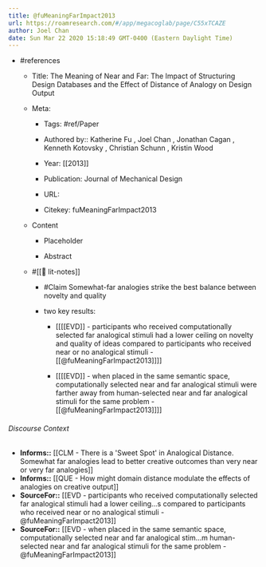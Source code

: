 ```yaml
---
title: @fuMeaningFarImpact2013
url: https://roamresearch.com/#/app/megacoglab/page/C55xTCAZE
author: Joel Chan
date: Sun Mar 22 2020 15:18:49 GMT-0400 (Eastern Daylight Time)
---
```


- #references

    - Title: The Meaning of Near and Far: The Impact of Structuring Design Databases and the Effect of Distance of Analogy on Design Output

    - Meta:

        - Tags: #ref/Paper

        - Authored by::  Katherine Fu ,  Joel Chan ,  Jonathan Cagan ,  Kenneth Kotovsky ,  Christian Schunn ,  Kristin Wood

        - Year: [[2013]]

        - Publication: Journal of Mechanical Design

        - URL:

        - Citekey: fuMeaningFarImpact2013

    - Content

        - Placeholder

        - Abstract

    - #[[📝 lit-notes]]

        - #Claim Somewhat-far analogies strike the best balance between novelty and quality

        - two key results:

            - [[[[EVD]] - participants who received computationally selected far analogical stimuli had a lower ceiling on novelty and quality of ideas compared to participants who received near or no analogical stimuli - [[@fuMeaningFarImpact2013]]]]

            - [[[[EVD]] - when placed in the same semantic space, computationally selected near and far analogical stimuli were farther away from human-selected near and far analogical stimuli for the same problem - [[@fuMeaningFarImpact2013]]]]

###### Discourse Context

- **Informs::** [[CLM - There is a 'Sweet Spot' in Analogical Distance. Somewhat far analogies lead to better creative outcomes than very near or very far analogies]]
- **Informs::** [[QUE - How might domain distance modulate the effects of analogies on creative output]]
- **SourceFor::** [[EVD - participants who received computationally selected far analogical stimuli had a lower ceiling...s compared to participants who received near or no analogical stimuli - @fuMeaningFarImpact2013]]
- **SourceFor::** [[EVD - when placed in the same semantic space, computationally selected near and far analogical stim...m human-selected near and far analogical stimuli for the same problem - @fuMeaningFarImpact2013]]
